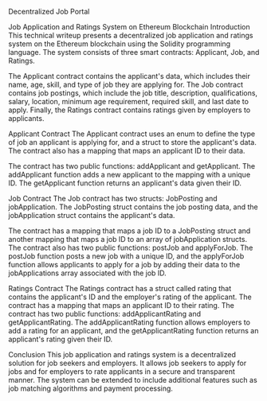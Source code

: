 Decentralized Job Portal


Job Application and Ratings System on Ethereum Blockchain
Introduction
This technical writeup presents a decentralized job application and ratings system on the Ethereum blockchain using the Solidity programming language. The system consists of three smart contracts: Applicant, Job, and Ratings.

The Applicant contract contains the applicant's data, which includes their name, age, skill, and type of job they are applying for. The Job contract contains job postings, which include the job title, description, qualifications, salary, location, minimum age requirement, required skill, and last date to apply. Finally, the Ratings contract contains ratings given by employers to applicants.

Applicant Contract
The Applicant contract uses an enum to define the type of job an applicant is applying for, and a struct to store the applicant's data. The contract also has a mapping that maps an applicant ID to their data.

The contract has two public functions: addApplicant and getApplicant. The addApplicant function adds a new applicant to the mapping with a unique ID. The getApplicant function returns an applicant's data given their ID.

Job Contract
The Job contract has two structs: JobPosting and jobApplication. The JobPosting struct contains the job posting data, and the jobApplication struct contains the applicant's data.

The contract has a mapping that maps a job ID to a JobPosting struct and another mapping that maps a job ID to an array of jobApplication structs. The contract also has two public functions: postJob and applyForJob. The postJob function posts a new job with a unique ID, and the applyForJob function allows applicants to apply for a job by adding their data to the jobApplications array associated with the job ID.

Ratings Contract
The Ratings contract has a struct called rating that contains the applicant's ID and the employer's rating of the applicant. The contract has a mapping that maps an applicant ID to their rating. The contract has two public functions: addApplicantRating and getApplicantRating. The addApplicantRating function allows employers to add a rating for an applicant, and the getApplicantRating function returns an applicant's rating given their ID.

Conclusion
This job application and ratings system is a decentralized solution for job seekers and employers. It allows job seekers to apply for jobs and for employers to rate applicants in a secure and transparent manner. The system can be extended to include additional features such as job matching algorithms and payment processing.
